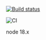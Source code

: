 [![Build status](https://ci.appveyor.com/api/projects/status/xf2kd8rw0k31ub7g?svg=true)](https://ci.appveyor.com/project/Zhsaule/ahj-9anim)

![CI](https://github.com/Zhsaule/ahj-9anim/actions/workflows/web.yml/badge.svg)

node 18.x